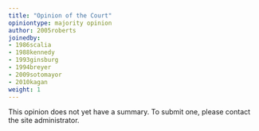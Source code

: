 ```yaml
---
title: "Opinion of the Court"
opiniontype: majority opinion
author: 2005roberts
joinedby:
- 1986scalia
- 1988kennedy
- 1993ginsburg
- 1994breyer
- 2009sotomayor
- 2010kagan
weight: 1
---
```

This opinion does not yet have a summary. To submit one, please contact the site administrator.